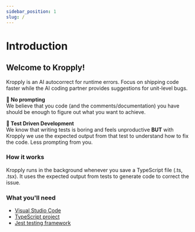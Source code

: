 ```yaml
---
sidebar_position: 1
slug: /
---
```


# Introduction

## Welcome to Kropply!

Kropply is an AI autocorrect for runtime errors.
Focus on shipping code faster while the AI coding partner provides suggestions for unit-level bugs.

<!-- todo prettify -->

**🚫 No prompting**\
We believe that you code (and the comments/documentation) you have should be enough to figure out what you want to achieve.

**🧪 Test Driven Development**\
We know that writing tests is boring and feels unproductive **BUT** with Kropply we use the expected output from that test to understand how to fix the code. Less prompting from you.

### How it works

Kropply runs in the background whenever you save a TypeScript file (.ts, .tsx).
It uses the expected output from tests to generate code to correct the issue.

### What you'll need

-   [Visual Studio Code](https://code.visualstudio.com/)
-   [TypeScript project](https://www.typescriptlang.org/)
-   [Jest testing framework](https://jestjs.io/)
